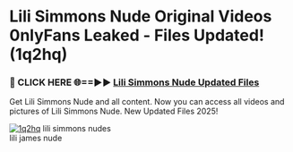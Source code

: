# Lili Simmons Nude Original Videos 0nlyFans Leaked - Files Updated! (1q2hq)

<h3>🔴 CLICK HERE 🌐==►► <a href="https://tinyurl.com/yrmya6cz" rel="nofollow">Lili Simmons Nude Updated Files</a></h3>

Get Lili Simmons Nude and all content. Now you can access all videos and pictures of Lili Simmons Nude. New Updated Files 2025!

[![1q2hq](https://i.imgur.com/FMdXYCs.gif)](https://tinyurl.com/yrmya6cz)
lili simmons nudes<br>
lili james nude